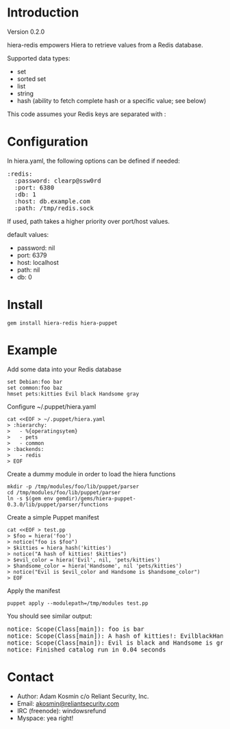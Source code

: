 Introduction
============

Version 0.2.0

hiera-redis empowers Hiera to retrieve values from a Redis database.

Supported data types:

* set
* sorted set
* list
* string
* hash (ability to fetch complete hash or a specific value; see below)

This code assumes your Redis keys are separated with :

Configuration
=============
In hiera.yaml, the following options can be defined if needed:
<pre>
:redis:
  :password: clearp@ssw0rd
  :port: 6380
  :db: 1
  :host: db.example.com
  :path: /tmp/redis.sock
</pre>

If used, path takes a higher priority over port/host values.

default values:

* password: nil
* port: 6379
* host: localhost
* path: nil
* db: 0

Install
=======

`gem install hiera-redis hiera-puppet`

Example
=======

Add some data into your Redis database

`set Debian:foo bar`  
`set common:foo baz`  
`hmset pets:kitties Evil black Handsome gray`  

Configure ~/.puppet/hiera.yaml

`cat <<EOF > ~/.puppet/hiera.yaml`  
`> :hierarchy:`  
`>   - %{operatingsytem}`  
`>   - pets`  
`>   - common`  
`> :backends:`  
`>   - redis`  
`> EOF`  

Create a dummy module in order to load the hiera functions

`mkdir -p /tmp/modules/foo/lib/puppet/parser`  
`cd /tmp/modules/foo/lib/puppet/parser`  
`ln -s $(gem env gemdir)/gems/hiera-puppet-0.3.0/lib/puppet/parser/functions`  

Create a simple Puppet manifest

`cat <<EOF > test.pp`  
`> $foo = hiera('foo')`  
`> notice("foo is $foo")`  
`> $kitties = hiera_hash('kitties')`  
`> notice("A hash of kitties! $kitties")`  
`> $evil_color = hiera('Evil', nil, 'pets/kitties')`  
`> $handsome_color = hiera('Handsome', nil 'pets/kitties')`  
`> notice("Evil is $evil_color and Handsome is $handsome_color")`  
`> EOF`  

Apply the manifest

`puppet apply --modulepath=/tmp/modules test.pp`

You should see similar output:
<pre>
notice: Scope(Class[main]): foo is bar
notice: Scope(Class[main]): A hash of kitties!: EvilblackHandsomegray
notice: Scope(Class[main]): Evil is black and Handsome is gray
notice: Finished catalog run in 0.04 seconds
</pre>

Contact
=======

* Author: Adam Kosmin c/o Reliant Security, Inc.
* Email: akosmin@reliantsecurity.com
* IRC (freenode): windowsrefund
* Myspace: yea right!

